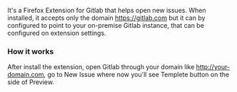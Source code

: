 It's a Firefox Extension for Gitlab that helps open new issues.
When installed, it accepts only the domain https://gitlab.com but it can by configured to point to your on-premise Gitlab instance, that can be configured on extension settings.

### How it works
After install the extension, open Gitlab through your domain like http://your-domain.com, go to New Issue where now you'll see Templete button on the side of Preview.
